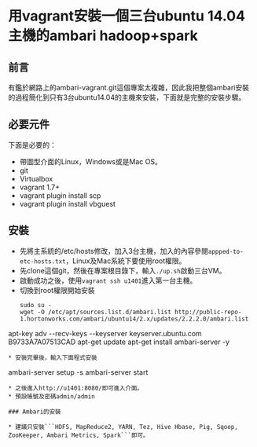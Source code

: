 # 用vagrant安裝一個三台ubuntu 14.04主機的ambari hadoop+spark
## 前言
有鑑於網路上的ambari-vagrant.git這個專案太複雜，因此我把整個ambari安裝的過程簡化到只有3台ubuntu14.04的主機來安裝，下面就是完整的安裝步驟。

## 必要元件

下面是必要的：
* 帶圖型介面的Linux，Windows或是Mac OS。
* git
* Virtualbox
* vagrant 1.7+
* vagrant plugin install scp
* vagrant plugin install vbguest

## 安裝

* 先將主系統的/etc/hosts修改，加入3台主機，加入的內容參閱```appped-to-etc-hosts.txt```，Linux及Mac系統下要使用root權限。
* 先clone這個git，然後在專案根目錄下，輸入```./up.sh```啟動三台VM。
* 啟動成功之後，使用```vagrant ssh u1401```進入第一台主機。
* 切換到root權限開始安裝
  ```
  sudo su -
  wget -O /etc/apt/sources.list.d/ambari.list http://public-repo-1.hortonworks.com/ambari/ubuntu14/2.x/updates/2.2.2.0/ambari.list
apt-key adv --recv-keys --keyserver keyserver.ubuntu.com B9733A7A07513CAD
apt-get update
apt-get install ambari-server -y
```
* 安裝完畢後，輸入下面程式安裝
  ```
ambari-server setup -s
ambari-server start
```
* 之後進入http://u1401:8080/即可進入介面。
* 預設帳號及密碼admin/admin

### Ambari的安裝

* 建議只安裝```HDFS, MapReduce2, YARN, Tez, Hive Hbase, Pig, Sqoop, ZooKeeper, Ambari Metrics, Spark```即可。
 
